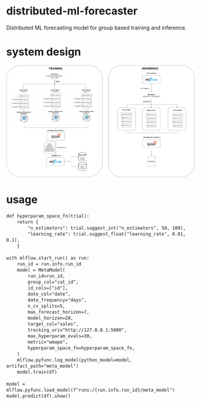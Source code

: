 # distributed-ml-forecaster

Distributed ML forecasting model for group based training and inference.

# system design

![Screenshot](design.png)

# usage

```
def hyperparam_space_fn(trial):
    return {
        "n_estimators": trial.suggest_int("n_estimators", 50, 100),
        "learning_rate": trial.suggest_float("learning_rate", 0.01, 0.1),
    }

with mlflow.start_run() as run:
    run_id = run.info.run_id
    model = MetaModel(
        run_id=run_id,
        group_col="cat_id",
        id_cols=["id"],
        date_col="date",
        date_frequency="days",
        n_cv_splits=5,
        max_forecast_horizon=7,
        model_horizon=28,
        target_col="sales",
        tracking_uri="http://127.0.0.1:5000",
        max_hyperparam_evals=30,
        metric="wmape",
        hyperparam_space_fn=hyperparam_space_fn,
    )
    mlflow.pyfunc.log_model(python_model=model, artifact_path="meta_model")
    model.train(df)

model = mlflow.pyfunc.load_model(f"runs:/{run.info.run_id}/meta_model")
model.predict(df).show()
```
